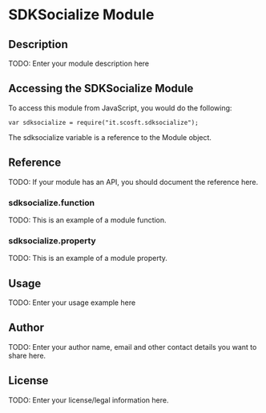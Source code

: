 # SDKSocialize Module

## Description

TODO: Enter your module description here

## Accessing the SDKSocialize Module

To access this module from JavaScript, you would do the following:

    var sdksocialize = require("it.scosft.sdksocialize");

The sdksocialize variable is a reference to the Module object.

## Reference

TODO: If your module has an API, you should document
the reference here.

### sdksocialize.function

TODO: This is an example of a module function.

### sdksocialize.property

TODO: This is an example of a module property.

## Usage

TODO: Enter your usage example here

## Author

TODO: Enter your author name, email and other contact
details you want to share here.

## License

TODO: Enter your license/legal information here.
